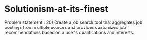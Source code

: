 # Solutionism-at-its-finest
Problem statement : 20) Create a job search tool that aggregates job postings from multiple sources and provides customized job recommendations based on a user's qualifications and interests.
